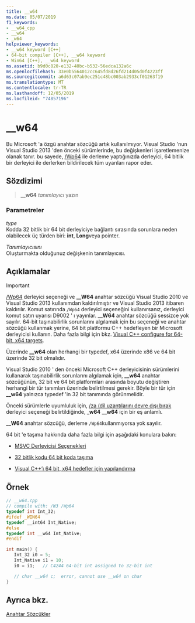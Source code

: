 ```yaml
---
title: __w64
ms.date: 05/07/2019
f1_keywords:
- __w64_cpp
- __w64
- _w64
helpviewer_keywords:
- __w64 keyword [C++]
- 64-bit compiler [C++], __w64 keyword
- Win64 [C++], __w64 keyword
ms.assetid: b9d0c820-e132-40bc-b532-56edca132a6c
ms.openlocfilehash: 33e0b5564012cc645fd8d26fd214d05d0f4223ff
ms.sourcegitcommit: a6d63c07ab9ec251c48bc003ab2933cf01263f19
ms.translationtype: MT
ms.contentlocale: tr-TR
ms.lasthandoff: 12/05/2019
ms.locfileid: "74857196"
---
```

# <a name="__w64"></a>__w64

Bu Microsoft 'a özgü anahtar sözcüğü artık kullanılmıyor. Visual Studio 'nun Visual Studio 2013 'den önceki sürümlerinde, bu değişkenleri işaretlemenize olanak tanır. bu sayede, [/Wp64](../build/reference/wp64-detect-64-bit-portability-issues.md) ile derleme yaptığınızda derleyici, 64 bitlik bir derleyici ile derlerken bildirilecek tüm uyarıları rapor eder.

## <a name="syntax"></a>Sözdizimi

> **__w64** *tanımlayıcı* yazın

### <a name="parameters"></a>Parametreler

*type*<br/>
Kodda 32 bitlik bir 64 bit derleyiciye bağlantı sırasında sorunlara neden olabilecek üç türden biri: **int**, **Long**veya pointer.

*Tanımlayıcısını*<br/>
Oluşturmakta olduğunuz değişkenin tanımlayıcısı.

## <a name="remarks"></a>Açıklamalar

> [!IMPORTANT]
>  [/Wp64](../build/reference/wp64-detect-64-bit-portability-issues.md) derleyici seçeneği ve **__W64** anahtar sözcüğü Visual Studio 2010 ve Visual Studio 2013 kullanımdan kaldırılmıştır ve Visual Studio 2013 itibaren kaldırılır. Komut satırında `/Wp64` derleyici seçeneğini kullanırsanız, derleyici komut satırı uyarısı D9002 ' ı yayınlar. **__W64** anahtar sözcüğü sessizce yok sayılır. 64-bit taşınabilirlik sorunlarını algılamak için bu seçeneği ve anahtar sözcüğü kullanmak yerine, 64 bit platformu C++ hedefleyen bir Microsoft derleyicisi kullanın. Daha fazla bilgi için bkz. [Visual C++ configure for 64-bit, x64 targets](../build/configuring-programs-for-64-bit-visual-cpp.md).

Üzerinde **__w64** olan herhangi bir typedef, x64 üzerinde x86 ve 64 bit üzerinde 32 bit olmalıdır.

Visual Studio 2010 ' den önceki Microsoft C++ derleyicisinin sürümlerini kullanarak taşınabilirlik sorunlarını algılamak için, **__w64** anahtar sözcüğünün, 32 bit ve 64 bit platformları arasında boyutu değiştiren herhangi bir tür tanımları üzerinde belirtilmesi gerekir. Böyle bir tür için **__w64** yalnızca typedef 'in 32 bit tanımında görünmelidir.

Önceki sürümlerle uyumluluk için, [/za \(dil uzantılarını devre dışı bırak](../build/reference/za-ze-disable-language-extensions.md) derleyici seçeneği belirtildiğinde, **_w64** **__w64** için bir eş anlamlı.

**__W64** anahtar sözcüğü, derleme `/Wp64`kullanmıyorsa yok sayılır.

64 bit 'e taşıma hakkında daha fazla bilgi için aşağıdaki konulara bakın:

- [MSVC Derleyicisi Seçenekleri](../build/reference/compiler-options.md)

- [32 bitlik kodu 64 bit koda taşıma](../build/common-visual-cpp-64-bit-migration-issues.md)

- [Visual C++’ı 64 bit, x64 hedefler için yapılandırma](../build/configuring-programs-for-64-bit-visual-cpp.md)

## <a name="example"></a>Örnek

```cpp
// __w64.cpp
// compile with: /W3 /Wp64
typedef int Int_32;
#ifdef _WIN64
typedef __int64 Int_Native;
#else
typedef int __w64 Int_Native;
#endif

int main() {
   Int_32 i0 = 5;
   Int_Native i1 = 10;
   i0 = i1;   // C4244 64-bit int assigned to 32-bit int

   // char __w64 c;  error, cannot use __w64 on char
}
```

## <a name="see-also"></a>Ayrıca bkz.

[Anahtar Sözcükler](../cpp/keywords-cpp.md)